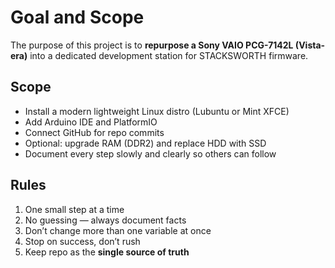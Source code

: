 # Goal and Scope

The purpose of this project is to **repurpose a Sony VAIO PCG-7142L (Vista-era)**
into a dedicated development station for STACKSWORTH firmware.

## Scope
- Install a modern lightweight Linux distro (Lubuntu or Mint XFCE)
- Add Arduino IDE and PlatformIO
- Connect GitHub for repo commits
- Optional: upgrade RAM (DDR2) and replace HDD with SSD
- Document every step slowly and clearly so others can follow

## Rules
1. One small step at a time
2. No guessing — always document facts
3. Don’t change more than one variable at once
4. Stop on success, don’t rush
5. Keep repo as the **single source of truth**
